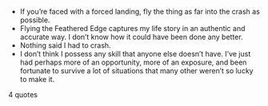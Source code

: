  - If you’re faced with a forced landing, fly the thing as far into the crash as possible.
 - Flying the Feathered Edge captures my life story in an authentic and accurate way. I don’t know how it could have been done any better.
 - Nothing said I had to crash.
 - I don’t think I possess any skill that anyone else doesn’t have. I’ve just had perhaps more of an opportunity, more of an exposure, and been fortunate to survive a lot of situations that many other weren’t so lucky to make it.

4 quotes